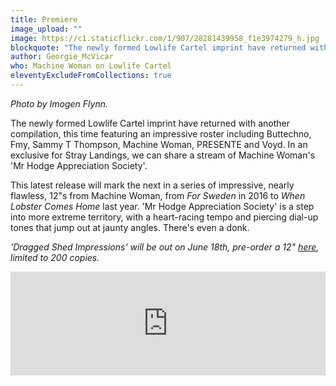 ```yaml
---
title: Premiere
image_upload: ""
image: https://c1.staticflickr.com/1/907/28281439958_f1e3974279_h.jpg
blockquote: "The newly formed Lowlife Cartel imprint have returned with another compilation, this time featuring an impressive roster including Buttechno, Fmy, Sammy T Thompson, Machine Woman, PRESENTE and Voyd. In an exclusive for Stray Landings, we can share a stream of Machine Woman's 'Mr Hodge Appreciation Society'. "
author: Georgie_McVicar
who: Machine Woman on Lowlife Cartel
eleventyExcludeFromCollections: true
---
```

_Photo by Imogen Flynn._

The newly formed Lowlife Cartel imprint have returned with another compilation, this time featuring an impressive roster including Buttechno, Fmy, Sammy T Thompson, Machine Woman, PRESENTE and Voyd. In an exclusive for Stray Landings, we can share a stream of Machine Woman's 'Mr Hodge Appreciation Society'. 

This latest release will mark the next in a series of impressive, nearly flawless, 12"s from Machine Woman, from _For Sweden_ in 2016 to _When Lobster Comes Home_ last year. 'Mr Hodge Appreciation Society' is a step into more extreme territory, with a heart-racing tempo and piercing dial-up tones that jump out at jaunty angles. There's even a donk. 

_'Dragged Shed Impressions' will be out on June 18th, pre-order a 12" [here](https://lowlifecartel.bandcamp.com/album/dragged-shed-impressions), limited to 200 copies._ 

<iframe width="100%" height="166" scrolling="no" frameborder="no" allow="autoplay" src="https://w.soundcloud.com/player/?url=https%3A//api.soundcloud.com/tracks/445715271%3Fsecret_token%3Ds-ntbCi&color=%23848484&auto_play=false&hide_related=false&show_comments=true&show_user=true&show_reposts=false&show_teaser=true"></iframe>